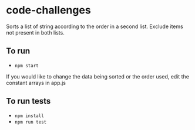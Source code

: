 # code-challenges

Sorts a list of string according to the order in a second list. Exclude items not present in both lists.

## To run

- `npm start`

If you would like to change the data being sorted or the order used, edit the constant arrays in app.js

## To run tests

- `npm install`
- `npm run test`